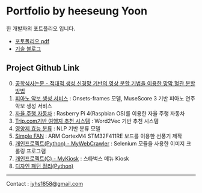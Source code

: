 # Portfolio by heeseung Yoon
한 개발자의 포트폴리오 입니다.

- [포토폴리오 pdf](Portfolio_윤희승.pdf)
- [기술 블로그](https://heeseungyoon.github.io)

## Project Github Link
  0. [공학석사논문 - 적대적 생성 신경망 기반의 영상 분할 기법을 이용한 망막 혈관 분할 방법](https://github.com/HeeSeungYoon/Heeseung-Yoon-Masterpaper)
  1. [피아노 악보 생성 서비스](https://github.com/HeeSeungYoon/wave-to-sheet) : Onsets-frames 모델, MuseScore 3 기반 피아노 연주 악보 생성 서비스
  2. [자율 주행 자동차](https://github.com/HeeSeungYoon/AutonomousCar) : Rasberry Pi 4(Raspbian OS)를 이용한 자율 주행 자동차
  3. [Trip.com기반 여행지 추천 시스템](https://github.com/HeeSeungYoon/how_about_this_place) : Word2Vec 기반 추천 시스템
  4. [영양제 효능 분류](https://github.com/HeeSeungYoon/IntelCapsule) : NLP 기반 분류 모델 
  5. [Simple FAN](https://github.com/HeeSeungYoon/SimpleFan) : ARM CortexM4 STM32F411RE 보드를 이용한 선풍기 제작 
  6. [개인프로젝트(Python) - MyWebCrawler](https://github.com/HeeSeungYoon/MyWebCrawler) : Selenium 모듈을 사용한 이미지 크롤링 프로그램
  7. [개인프로젝트(C) - MyKiosk](https://github.com/HeeSeungYoon/MyKiosk) : 스타벅스 메뉴 Kiosk
  8. [디자인 패턴 정리(Python)](https://github.com/HeeSeungYoon/DesignPattern)
---
Contact : <iyhs1858@gmail.com> 
